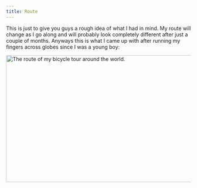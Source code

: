 ```yaml
---
title: Route
---
```

This is just to give you guys a rough idea of what I had in mind. My route will change as I go along and will probably look completely different after just a couple of months. Anyways this is what I came up with after running my fingers across globes since I was a young boy:

<img src="../wp-content/uploads/2012/04/karte_opt-1024x609.jpg" alt="The route of my bicycle tour around the world." title="karte_opt" class="size-large wp-image-59 wp-caption aligncenter wp-caption aligncenter" width="584" height="347" />
